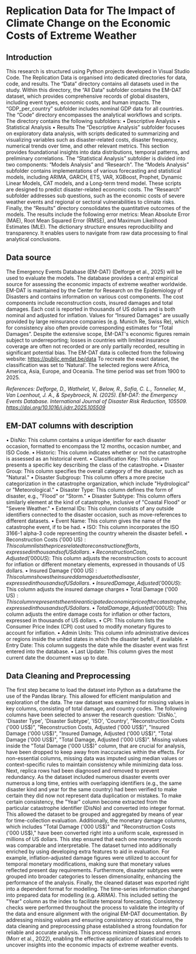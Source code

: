 # Replication Data for The Impact of Climate Change on the Economic Costs of Extreme Weather #

## Introduction ##
This research is structured using Python projects developed in Visual Studio Code. The Replication Data is organised into dedicated directories for data, code, and results. The “Data” directory contains all datasets used in the study. Within this directory, the “All Data” subfolder contains the EM-DAT dataset, which provides comprehensive records of global disasters, including event types, economic costs, and human impacts. The “GDP_per_country” subfolder includes nominal GDP data for all countries.
The “Code” directory encompasses the analytical workflows and scripts. The directory contains the following subfolders:
•	Descriptive Analysis
•	Statistical Analysis
•	Results
The “Descriptive Analysis” subfolder focuses on exploratory data analysis, with scripts dedicated to summarizing and visualizing variables such as disaster-related costs, disaster frequency, numerical trends over time, and other relevant metrics. This section provides foundational insights into data distributions, temporal patterns, and preliminary correlations.
The “Statistical Analysis” subfolder is divided into two components: “Models Analysis” and “Research”. The “Models Analysis” subfolder contains implementations of various forecasting and statistical models, including ARIMA, GARCH, ETS, VAR, XGBoost, Prophet, Dynamic Linear Models, CAT models, and a Long-term trend model. These scripts are designed to predict disaster-related economic costs. 
The “Research” subfolder addresses sub questions, such as the economic costs of severe weather events and regional or sectoral vulnerabilities to climate risks.
Finally, the “Results” directory consolidates the quantitative outcomes of the models. The results include the following error metrics: Mean Absolute Error (MAE), Root Mean Squared Error (RMSE), and Maximum Likelihood Estimates (MLE). The dictionary structure ensures reproducibility and transparency. It enables users to navigate from raw data processing to final analytical conclusions.



## Data source ##
The Emergency Events Database (EM-DAT) (Delforge et al., 2025) will be used to evaluate the models. The database provides a central empirical source for assessing the economic impacts of extreme weather worldwide. EM-DAT is maintained by the Center for Research on the Epidemiology of Disasters and contains information on various cost components. The cost components include reconstruction costs, insured damages and total damages. Each cost is reported in thousands of US dollars and is both nominal and adjusted for inflation. Values for “Insured Damages” are usually provided by large reinsurance companies (e.g. Munich Re, Swiss Re), which for consistency also often provide corresponding estimates for “Total Damages”. Despite the extensive scope, EM-DAT's economic figures remain subject to underreporting; losses in countries with limited insurance coverage are often not recorded or are only partially recorded, resulting in significant potential bias.
The EM-DAT data is collected from the following website: 
https://public.emdat.be/data
To recreate the exact dataset, the classification was set to 'Natural'. The selected regions were Africa, America, Asia, Europe, and Oceania. The time period was set from 1900 to 2025.

*References:*
*Delforge, D., Wathelet, V., Below, R., Sofia, C. L., Tonnelier, M., Van Loenhout, J. A., & Speybroeck, N. (2025). EM-DAT: the Emergency Events Database. International Journal of Disaster Risk Reduction, 105509. https://doi.org/10.1016/j.ijdrr.2025.105509*






## EM-DAT columns with description ##
•	DisNo: This column contains a unique identifier for each disaster occasion, formatted to encompass the 12 months, occasion number, and ISO Code.
•	Historic: This column indicates whether or not the catastrophe is assessed as an historical event.
•	Classification Key: This column presents a specific key describing the class of the catastrophe.
•	Disaster Group: This column specifies the overall category of the disaster, such as "Natural."
•	Disaster Subgroup: This column offers a more precise categorization in the catastrophe organization, which include "Hydrological" or "Meteorological."
•	Disaster Type: This column defines the form of disaster, e.g., "Flood" or "Storm."
•	Disaster Subtype: This column offers similarly element at the kind of catastrophe, inclusive of "Coastal Flood" or "Severe Weather."
•	External IDs: This column consists of any outside identifiers connected to the disaster occasion, such as move-references to different datasets.
•	Event Name: This column gives the name of the catastrophe event, if to be had.
•	ISO: This column incorporates the ISO 3166-1 alpha-3 code representing the country wherein the disaster befell.
•	Reconstruction Costs ('000 US$): This column lists the prices related to reconstruction efforts, expressed in thousands of US dollars.
•	Reconstruction Costs, Adjusted ('000 US$): This column adjusts the reconstruction costs to account for inflation or different monetary elements, expressed in thousands of US dollars.
•	Insured Damage ('000 US$): This column shows the insured damages due to the disaster, expressed in thousands of US dollars.
•	Insured Damage, Adjusted ('000 US$): This column adjusts the insured damage charges
•	Total Damage ('000 US$): This column represents the entire anticipated economic price of the catastrophe, expressed in thousands of US dollars.
•	Total Damage, Adjusted ('000 US$): This column adjusts the entire damage costs for inflation or other factors, expressed in thousands of US dollars.
•	CPI: This column lists the Consumer Price Index (CPI) cost used to modify monetary figures to account for inflation.
•	Admin Units: This column info administrative devices or regions inside the united states in which the disaster befell, if available.
•	Entry Date: This column suggests the date while the disaster event was first entered into the database.
•	Last Update: This column gives the most current date the document was up to date.

## Data Cleaning and Preprocessing ##
The first step became to load the dataset into Python as a dataframe the use of the Pandas library. This allowed for efficient manipulation and exploration of the data. The raw dataset was examined for missing values in key columns, consisting of total damage, and country codes. The following columns have been selected to answer the research question: 'DisNo.', 'Disaster Type', 'Disaster Subtype', 'ISO', 'Country', "Reconstruction Costs ('000 US$)",  "Reconstruction Costs, Adjusted ('000 US$)", "Insured Damage ('000 US$)", "Insured Damage, Adjusted ('000 US$)", "Total Damage ('000 US$)", "Total Damage, Adjusted ('000 US$)".
Missing values inside the "Total Damage ('000 US$)" column, that are crucial for analysis, have been dropped to keep away from inaccuracies within the effects. For non-essential columns, missing data was imputed using median values or context-specific rules to maintain consistency while minimizing data loss.
Next, replica rows had been diagnosed and removed to prevent redundancy. As the dataset included numerous disaster events over numerous a long time, entries with overlapping identifiers (e.g., the same disaster kind and year for the same country) had been verified to make certain they did now not represent data duplication or mistakes. 
To make certain consistency, the "Year" column become extracted from the particular catastrophe identifier (DisNo) and converted into integer format. This allowed the dataset to be grouped and aggregated by means of year for time-collection evaluation. Additionally, the monetary damage columns, which includes "Total Damage ('000 US$)" and "Reconstruction Costs ('000 US$)," have been converted right into a uniform scale, expressed in millions of US dollars. This step ensured that each one monetary records was comparable and interpretable.
The dataset turned into additionally enriched by using developing extra features to aid in evaluation. For example, inflation-adjusted damage figures were utilized to account for temporal monetary modifications, making sure that monetary values reflected present day requirements. Furthermore, disaster subtypes were grouped into broader categories to lessen dimensionality, enhancing the performance of the analysis.
Finally, the cleaned dataset was exported right into a dependent format for modelling. The time-series information changed into prepared data for modelling (e.g. ARIMA). This included setting the "Year" column as the index to facilitate temporal forecasting. Consistency checks were performed throughout the process to validate the integrity of the data and ensure alignment with the original EM-DAT documentation. By addressing missing values and ensuring consistency across columns, the data cleaning and preprocessing phase established a strong foundation for reliable and accurate analysis. This process minimized biases and errors (Morr et al., 2022), enabling the effective application of statistical models to uncover insights into the economic impacts of extreme weather events.
